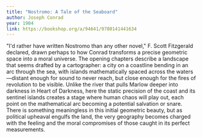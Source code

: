 ```yaml
---
title: "Nostromo: A Tale of the Seaboard"
author: Joseph Conrad
year: 1904
link: https://bookshop.org/a/94641/9780141441634
---
```


"I'd rather have written Nostromo than any other novel," F. Scott Fitzgerald declared, drawn perhaps to how Conrad transforms a precise geometric space into a moral universe. The opening chapters describe a landscape that seems drafted by a cartographer: a city on a coastline bending in an arc through the sea, with islands mathematically spaced across the waters—distant enough for sound to never reach, but close enough for the fires of revolution to be visible. Unlike the river that pulls Marlow deeper into darkness in Heart of Darkness, here the static precision of the coast and its sentinel islands creates a stage where human chaos will play out, each point on the mathematical arc becoming a potential salvation or snare. There is something meaningless in this initial geometric beauty, but as political upheaval engulfs the land, the very geography becomes charged with the feeling and the moral compromises of those caught in its perfect measurements.

<!--
Ranked 47th on Modern Library's 100 best English-language novels of the 20th century list, Nostromo ought to be talked about much more.-->
